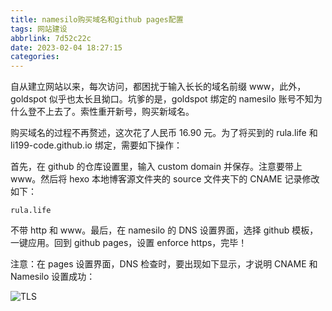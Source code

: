 ```yaml
---
title: namesilo购买域名和github pages配置
tags: 网站建设
abbrlink: 7d52c22c
date: 2023-02-04 18:27:15
categories:
---
```


自从建立网站以来，每次访问，都困扰于输入长长的域名前缀 www，此外，goldspot 似乎也太长且拗口。坑爹的是，goldspot 绑定的 namesilo 账号不知为什么登不上去了。索性重开新号，购买新域名。

购买域名的过程不再赘述，这次花了人民币 16.90 元。为了将买到的 rula.life 和 li199-code.github.io 绑定，需要如下操作：

首先，在 github 的仓库设置里，输入 custom domain 并保存。注意要带上 www。然后将 hexo 本地博客源文件夹的 source 文件夹下的 CNAME 记录修改如下：

```
rula.life
```

不带 http 和 www。最后，在 namesilo 的 DNS 设置界面，选择 github 模板，一键应用。回到 github pages，设置 enforce https，完毕！

注意：在 pages 设置界面，DNS 检查时，要出现如下显示，才说明 CNAME 和 Namesilo 设置成功：

![TLS](https://s3.bmp.ovh/imgs/2023/02/25/1d4916ce3a079d2d.png)
